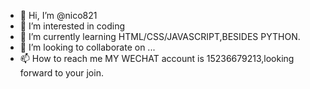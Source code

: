 - 👋 Hi, I’m @nico821
- 👀 I’m interested in coding
- 🌱 I’m currently learning HTML/CSS/JAVASCRIPT,BESIDES PYTHON.
- 💞️ I’m looking to collaborate on ...
- 📫 How to reach me  MY WECHAT account is 15236679213,looking forward to your join.

<!---
nico821/nico821 is a ✨ special ✨ repository because its `README.md` (this file) appears on your GitHub profile.
You can click the Preview link to take a look at your changes.
--->
